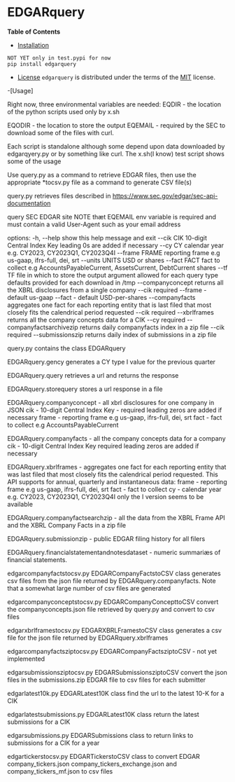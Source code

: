 # EDGARquery

**Table of Contents**

- [Installation](#installation)
```console
NOT YET only in test.pypi for now
pip install edgarquery
```

- [License](#license)
`edgarquery` is distributed under the terms of the [MIT](https://spdx.org/licenses/MIT.html) license.

-[Usage]

Right now, three environmental variables are needed:
EQDIR   - the location of the python scripts used only by x.sh

EQODIR  - the location to store the output
EQEMAIL - required by the SEC to download some of the files with curl.

Each script is standalone although some depend upon data downloaded by 
edgarqyery.py or by something like curl. The x.sh(I know) test script
shows some of the usage

Use query.py as a command to retrieve EDGAR files, then use the
appropriate *tocsv.py file as a command to generate CSV file(s)

query.py retrieves files described in
https://www.sec.gov/edgar/sec-api-documentation

query SEC EDGAR site NOTE thæt EQEMAIL env variable is required and must
contain a valid User-Agent such as your email address

options:
  -h, --help            show this help message and exit
  --cik CIK             10-digit Central Index Key
                        leading 0s are added if necessary
  --cy CY               calendar year e.g. CY2023, CY2023Q1, CY2023Q4I
  --frame FRAME         reporting frame e.g us-gaap, ifrs-full, dei, srt
  --units UNITS         USD or shares
  --fact FACT           fact to collect e.g AccountsPayableCurrent,
                                            AssetsCurrent, DebtCurrent
                        shares
  --tf TF               file in which to store the output argument allowed for
                        each query type defaults provided for each download in
                        /tmp
  --companyconcept      returns all the XBRL disclosures from a single company
                        --cik required --frame - default us-gaap --fact -
                        default USD-per-shares
  --companyfacts        aggregates one fact for each reporting entity that is
                        last filed that most closely fits the calendrical
                        period requested --cik required
  --xbrlframes          returns all the company concepts data for a CIK --cy
                        required
  --companyfactsarchivezip
                        returns daily companyfacts index in a zip file --cik
                        required
  --submissionszip      returns daily index of submissions in a zip file

query.py contains the class EDGARquery

EDGARquery.gency generates a CY type I value for the previous quarter

EDGARquery.query retrieves a url and returns the response

EDGARquery.storequery stores a url response in a file 

EDGARquery.companyconcept - all xbrl disclosures for one company in JSON
         cik   - 10-digit Central Index Key - required
                 leading zeros are added if necessary
         frame - reporting frame e.g us-gaap, ifrs-full, dei, srt
         fact  - fact to collect e.g AccountsPayableCurrent

EDGARquery.companyfacts - all the company concepts data for a company
        cik - 10-digit Central Index Key required
                 leading zeros are added if necessary

EDGARquery.xbrlframes - aggregates one fact for each reporting entity that
         was last filed that most closely fits the
         calendrical period requested.
         This API supports for annual, quarterly and instantaneous data:
         frame - reporting frame e.g us-gaap, ifrs-full, dei, srt
         fact - fact to collect
         cy   - calendar year e.g. CY2023, CY2023Q1, CY2023Q4I
         only the I version seems to be available 

EDGARquery.companyfactsearchzip - all the data from the XBRL Frame API
            and the XBRL Company Facts in a zip file

EDGARquery.submissionzip -  public EDGAR filing history for all filers

EDGARquery.financialstatementandnotesdataset - numeric summariæs of financial
        statements. 

edgarcompanyfactstocsv.py
EDGARCompanyFactstoCSV class generates csv files from the json file
          returned by EDGARquery.companyfacts. Note that a somewhat
          large number of csv files are generated

edgarcompanyconceptstocsv.py
EDGARCompanyConcepttoCSV convert the companyconcepts.json file retrieved
by query.py and convert to csv files

edgarxbrlframestocsv.py
EDGARXBRLFramestoCSV class generates a csv file for the json file
          returned by EDGARquery.xbrlframes

edgarcompanyfactsziptocsv.py
EDGARCompanyFactsziptoCSV - not yet implemented

edgarsubmissionsziptocsv.py
EDGARSubmissionsziptoCSV convert the json files in the submissions.zip
EDGAR file to csv files for each submitter

edgarlatest10k.py
EDGARLatest10K class find the url to the latest 10-K for a CIK

edgarlatestsubmissions.py
EDGARLatest10K class return the latest submissions for a CIK

edgarsubmissions.py
EDGARSubmissions class to return links to submissions for a CIK for a year

edgartickerstocsv.py
EDGARTickerstoCSV class to convert EDGAR company_tickers.json
company_tickers_exchange.json and company_tickers_mf.json to csv files



